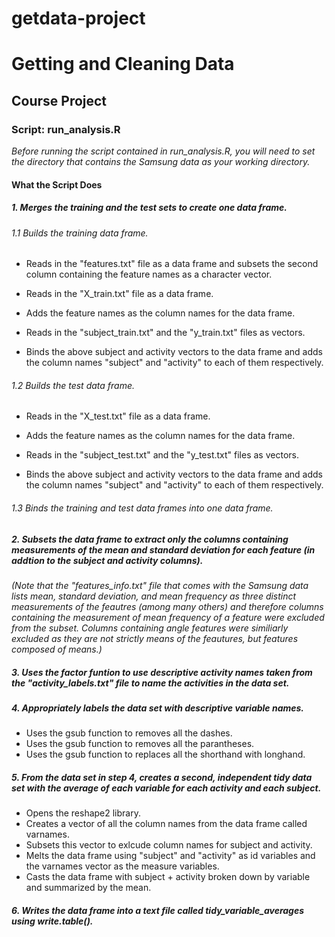 getdata-project
===============

# Getting and Cleaning Data 

## Course Project

### Script: run_analysis.R 

*Before running the script contained in run_analysis.R, you will need to set the directory that contains the Samsung data as your working directory.*

#### What the Script Does

##### 1.    Merges the training and the test sets to create one data frame.

###### 1.1   Builds the training data frame.

* Reads in the "features.txt" file as a data frame and subsets the second
      column containing the feature names as a character vector.
* Reads in the "X_train.txt" file as a data frame.

* Adds the feature names as the column names for the data frame.

* Reads in the "subject_train.txt" and the "y_train.txt" files as vectors.

* Binds the above subject and activity vectors to the data frame and adds the 
      column names "subject" and "activity" to each of them respectively.

###### 1.2 Builds the test data frame.

* Reads in the "X_test.txt" file as a data frame.

* Adds the feature names as the column names for the data frame.

* Reads in the "subject_test.txt" and the "y_test.txt" files as vectors.

* Binds the above subject and activity vectors to the data frame and adds the 
      column names "subject" and "activity" to each of them respectively.

###### 1.3 Binds the training and test data frames into one data frame.


##### 2. Subsets the data frame to extract only the columns containing *measurements* of the mean and standard deviation for each feature (in addtion to the subject and activity columns). 

*(Note that the "features_info.txt" file that comes with the Samsung data lists mean, 
standard deviation, and mean frequency as three distinct measurements of the feautres 
(among many others) and therefore columns containing the measurement of mean frequency 
of a feature were excluded from the subset. Columns containing angle features were similiarly 
excluded as they are not strictly means of the feautures, but features composed of means.)*

##### 3. Uses the factor funtion to use descriptive activity names taken from the "activity_labels.txt" file to name the activities in the data set.


##### 4. Appropriately labels the data set with descriptive variable names.

* Uses the gsub function to removes all the dashes.
* Uses the gsub function to removes all the parantheses.
* Uses the gsub function to replaces all the shorthand with longhand.

##### 5.   From the data set in step 4, creates a second, independent tidy data set with the average of each variable for each activity and each subject.

* Opens the reshape2 library.
* Creates a vector of all the column names from the data frame called varnames.
* Subsets this vector to exlcude column names for subject and activity.
* Melts the data frame using "subject" and "activity" as id variables and the varnames 
   vector as the measure variables.
* Casts the data frame with subject + activity broken down by variable and summarized 
   by the mean.

##### 6. Writes the data frame into a text file called tidy_variable_averages using write.table().

